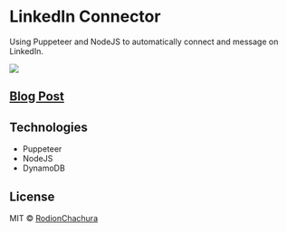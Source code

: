 # LinkedIn Connector

Using Puppeteer and NodeJS to automatically connect and message on LinkedIn.

![](https://user-images.githubusercontent.com/17750556/99225536-a4ce6480-2801-11eb-94b2-c1d57f755a80.png)

## [Blog Post](https://geekrodion.com/blog/linkedin)

## Technologies
* Puppeteer
* NodeJS
* DynamoDB

## License

MIT © [RodionChachura](https://geekrodion.com)
